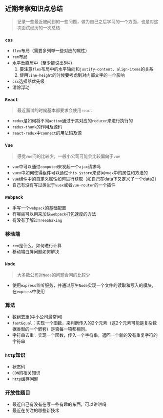 ## 近期考察知识点总结
> 记录一些最近被问到的一些问题，做为自己之后学习的一个方面，也是对这次面试经历的一次总结
### `css`
* `flex`布局（需要多列举一些对应的属性）
* `rem`布局
* 水平垂直居中（至少能说出5种）
  1. 要注意`flex`布局中的水平轴向和`justify-content`、`align-items`的关系
  2. 使用`line-height`的时候要考虑到对内部文字的一个影响
* `css`选择器优先级
* 清除浮动

### `React`
> 最近面试的时候基本都要求会使用`react`

* `redux`是如何将不同`action`通过于其对应的`reducer`来进行执行的
* `redux-thunk`的作用及源码
* `react-redux`中`connect`的用法码及源

### `Vue`
> 感觉`vue`问的比较少，一般小公司可能会比较偏向于`vue`

* `vue`中可以通过`computed`来发起一个`ajax`请求吗
* `vuex`中如何使得组件可以通过`this.$store`来访问`vuex`中的属性和方法的
* `vue`组件中的自定义属性如何进行获取（如自己在data下又定义了一个data2）
* 自己有没有写过类似于`vuex`或者`vue-router`的一个插件

### `Webpack`
* 手写一个`webpack`的基础配置
* 有哪些可以用来加快`webpack`打包速度的方法
* 有没有了解过`TreeShaking`

### 移动端

* `rem`是什么，如何进行计算
* 移动端白屏问题如何解决

### `Node`
> 大多数公司对`Node`的问题会问的比较少

* 使用`express`监听服务，并通过原生`Node`实现一个文件的读取和写入的模块，在`express`中使用

### 算法
* 数组去重(中小公司最常问)
* `fastEqual`：实现一个函数，来判断传入的2个元素（这2个元素可能是复杂数据类型的一个嵌套）是否每一项都相同。
* 字符串去重：实现一个函数，传入一个字符串，返回一个新的没有重复字符的字符串

### `http`知识
* 状态码
* `CDN`的相关知识
* `http`缓存问题

### 开放性题目

* 最近自己有没有在写一些有趣的东西，可以讲讲吗
* 最近在关注的哪些新技术





